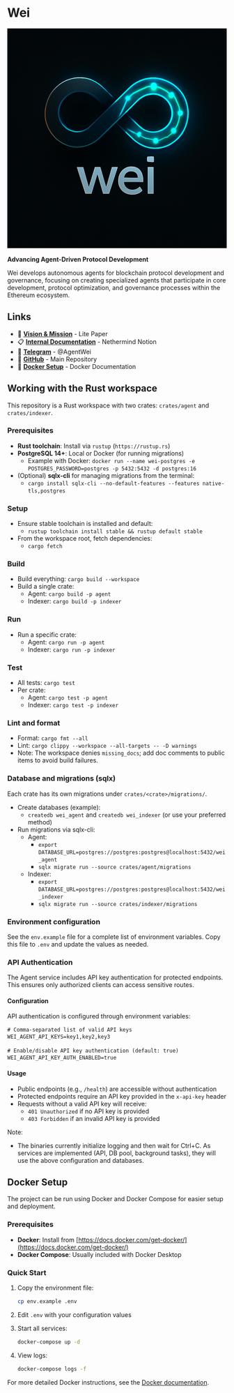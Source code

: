 # Wei

![Wei Logo](assets/wei.png)

**Advancing Agent-Driven Protocol Development**

Wei develops autonomous agents for blockchain protocol development and governance, focusing on creating specialized agents that participate in core development, protocol optimization, and governance processes within the Ethereum ecosystem.

## Links

- 📖 **[Vision & Mission](https://wei-lite-paper.vercel.app/)** - Lite Paper
- 📋 **[Internal Documentation](https://www.notion.so/nethermind/Wei-Governance-Agents-231360fc38d0808ead4be02d94345198)** - Nethermind Notion
- 💬 **[Telegram](https://t.me/AgentWei)** - @AgentWei
- 🔗 **[GitHub](https://github.com/nethermindeth/wei)** - Main Repository
- 🐳 **[Docker Setup](DOCKER.md)** - Docker Documentation

## Working with the Rust workspace

This repository is a Rust workspace with two crates: `crates/agent` and `crates/indexer`.

### Prerequisites

- **Rust toolchain**: Install via `rustup` (`https://rustup.rs`)
- **PostgreSQL 14+**: Local or Docker (for running migrations)
  - Example with Docker: `docker run --name wei-postgres -e POSTGRES_PASSWORD=postgres -p 5432:5432 -d postgres:16`
- (Optional) **sqlx-cli** for managing migrations from the terminal:
  - `cargo install sqlx-cli --no-default-features --features native-tls,postgres`

### Setup

- Ensure stable toolchain is installed and default:
  - `rustup toolchain install stable && rustup default stable`
- From the workspace root, fetch dependencies:
  - `cargo fetch`

### Build

- Build everything: `cargo build --workspace`
- Build a single crate:
  - Agent: `cargo build -p agent`
  - Indexer: `cargo build -p indexer`

### Run

- Run a specific crate:
  - Agent: `cargo run -p agent`
  - Indexer: `cargo run -p indexer`

### Test

- All tests: `cargo test`
- Per crate:
  - Agent: `cargo test -p agent`
  - Indexer: `cargo test -p indexer`

### Lint and format

- Format: `cargo fmt --all`
- Lint: `cargo clippy --workspace --all-targets -- -D warnings`
- Note: The workspace denies `missing_docs`; add doc comments to public items to avoid build failures.

### Database and migrations (sqlx)

Each crate has its own migrations under `crates/<crate>/migrations/`.

- Create databases (example):
  - `createdb wei_agent` and `createdb wei_indexer` (or use your preferred method)
- Run migrations via sqlx-cli:
  - Agent:
    - `export DATABASE_URL=postgres://postgres:postgres@localhost:5432/wei_agent`
    - `sqlx migrate run --source crates/agent/migrations`
  - Indexer:
    - `export DATABASE_URL=postgres://postgres:postgres@localhost:5432/wei_indexer`
    - `sqlx migrate run --source crates/indexer/migrations`

### Environment configuration

See the `env.example` file for a complete list of environment variables. Copy this file to `.env` and update the values as needed.

### API Authentication

The Agent service includes API key authentication for protected endpoints. This ensures only authorized clients can access sensitive routes.

#### Configuration

API authentication is configured through environment variables:

```env
# Comma-separated list of valid API keys
WEI_AGENT_API_KEYS=key1,key2,key3

# Enable/disable API key authentication (default: true)
WEI_AGENT_API_KEY_AUTH_ENABLED=true
```

#### Usage

- Public endpoints (e.g., `/health`) are accessible without authentication
- Protected endpoints require an API key provided in the `x-api-key` header
- Requests without a valid API key will receive:
  - `401 Unauthorized` if no API key is provided
  - `403 Forbidden` if an invalid API key is provided

Note:

- The binaries currently initialize logging and then wait for Ctrl+C. As services are implemented (API, DB pool, background tasks), they will use the above configuration and databases.

## Docker Setup

The project can be run using Docker and Docker Compose for easier setup and deployment.

### Prerequisites

- **Docker**: Install from [https://docs.docker.com/get-docker/](https://docs.docker.com/get-docker/)
- **Docker Compose**: Usually included with Docker Desktop

### Quick Start

1. Copy the environment file:
   ```bash
   cp env.example .env
   ```

2. Edit `.env` with your configuration values

3. Start all services:
   ```bash
   docker-compose up -d
   ```

4. View logs:
   ```bash
   docker-compose logs -f
   ```

For more detailed Docker instructions, see the [Docker documentation](DOCKER.md).
